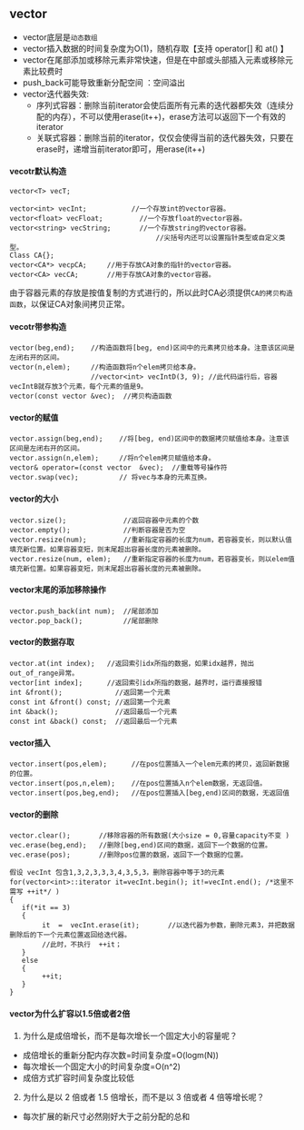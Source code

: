 ## vector
* vector底层是`动态数组`
* vector插入数据的时间复杂度为O(1)，随机存取【支持 operator[] 和 at() 】
* vector在尾部添加或移除元素非常快速，但是在中部或头部插入元素或移除元素比较费时
* push_back可能导致重新分配空间 ：空间溢出
* vector迭代器失效:
  * 序列式容器：删除当前iterator会使后面所有元素的迭代器都失效（连续分配的内存），不可以使用erase(it++)，erase方法可以返回下一个有效的iterator
  * 关联式容器：删除当前的iterator，仅仅会使得当前的迭代器失效，只要在erase时，递增当前iterator即可，用erase(it++)


#### vecotr默认构造
```
vector<T> vecT;

vector<int> vecInt;        	  //一个存放int的vector容器。
vector<float> vecFloat;     	//一个存放float的vector容器。
vector<string> vecString;   	//一个存放string的vector容器。
  				                    //尖括号内还可以设置指针类型或自定义类型。
Class CA{};
vector<CA*> vecpCA;	  	//用于存放CA对象的指针的vector容器。
vector<CA> vecCA;     	//用于存放CA对象的vector容器。
```
由于容器元素的存放是按值复制的方式进行的，所以此时CA必须提供`CA的拷贝构造函数`，以保证CA对象间拷贝正常。


#### vecotr带参构造
```
vector(beg,end);    //构造函数将[beg, end)区间中的元素拷贝给本身。注意该区间是左闭右开的区间。
vector(n,elem);     //构造函数将n个elem拷贝给本身。
                    //vector<int> vecIntD(3, 9); //此代码运行后，容器vecIntB就存放3个元素，每个元素的值是9。
vector(const vector &vec);  //拷贝构造函数
```


#### vector的赋值
```
vector.assign(beg,end);    //将[beg, end)区间中的数据拷贝赋值给本身。注意该区间是左闭右开的区间。
vector.assign(n,elem);     //将n个elem拷贝赋值给本身。
vector& operator=(const vector  &vec);	//重载等号操作符
vector.swap(vec);          // 将vec与本身的元素互换。
```

#### vector的大小
```
vector.size();	            //返回容器中元素的个数
vector.empty();	            //判断容器是否为空
vector.resize(num);         //重新指定容器的长度为num，若容器变长，则以默认值填充新位置。如果容器变短，则末尾超出容器长度的元素被删除。
vector.resize(num, elem);   //重新指定容器的长度为num，若容器变长，则以elem值填充新位置。如果容器变短，则末尾超出容器长度的元素被删除。
```

#### vector末尾的添加移除操作
```
vector.push_back(int num);  //尾部添加
vector.pop_back();          //尾部删除
```

#### vector的数据存取
```
vector.at(int index);  	//返回索引idx所指的数据，如果idx越界，抛出out_of_range异常。
vector[int index];    	//返回索引idx所指的数据，越界时，运行直接报错
int &front();             //返回第一个元素
const int &front() const; //返回第一个元素
int &back();              //返回最后一个元素
const int &back() const;  //返回最后一个元素
```

#### vector插入
```
vector.insert(pos,elem);      //在pos位置插入一个elem元素的拷贝，返回新数据的位置。
vector.insert(pos,n,elem);    //在pos位置插入n个elem数据，无返回值。  
vector.insert(pos,beg,end);   //在pos位置插入[beg,end)区间的数据，无返回值
```

#### vector的删除
```
vector.clear();	      //移除容器的所有数据(大小size = 0,容量capacity不变 )
vec.erase(beg,end);   //删除[beg,end)区间的数据，返回下一个数据的位置。
vec.erase(pos);       //删除pos位置的数据，返回下一个数据的位置。
```
```
假设 vecInt 包含1,3,2,3,3,3,4,3,5,3，删除容器中等于3的元素
for(vector<int>::iterator it=vecInt.begin(); it!=vecInt.end(); /*这里不需写 ++it*/ )
{
   if(*it == 3)
   {
        it  =  vecInt.erase(it);       //以迭代器为参数，删除元素3，并把数据删除后的下一个元素位置返回给迭代器。
        //此时，不执行  ++it；  
   }
   else
   {
        ++it;
   }
}
```


#### vector为什么扩容以1.5倍或者2倍
1. 为什么是成倍增长，而不是每次增长一个固定大小的容量呢？
  * 成倍增长的重新分配内存次数=时间复杂度=O(logm(N))
  * 每次增长一个固定大小的时间复杂度=O(n^2)
  * 成倍方式扩容时间复杂度比较低
2. 为什么是以 2 倍或者 1.5 倍增长，而不是以 3 倍或者 4 倍等增长呢？
  * 每次扩展的新尺寸必然刚好大于之前分配的总和
